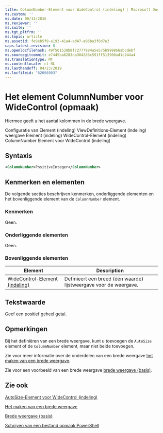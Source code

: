```yaml
---
title: ColumnNumber-Element voor WideControl (indeling) | Microsoft Docs
ms.custom: ''
ms.date: 09/13/2016
ms.reviewer: ''
ms.suite: ''
ms.tgt_pltfrm: ''
ms.topic: article
ms.assetid: fe9eb5f9-a193-41a4-ad47-a96ba3f8d7e3
caps.latest.revision: 8
ms.openlocfilehash: 49f501538b8f72777984a5e575b999866abcdebf
ms.sourcegitcommit: e7445ba8203da304286c591ff513900ad1c244a4
ms.translationtype: MT
ms.contentlocale: nl-NL
ms.lasthandoff: 04/23/2019
ms.locfileid: "62066903"
---
```

# <a name="columnnumber-element-for-widecontrol-format"></a>Het element ColumnNumber voor WideControl (opmaak)

Hiermee geeft u het aantal kolommen in de brede weergave.

Configuratie van Element (indeling) ViewDefinitions-Element (indeling) weergave Element (indeling) WideControl-Element (indeling) ColumnNumber Element voor WideControl (indeling)

## <a name="syntax"></a>Syntaxis

```xml
<ColumnNumber>PositiveInteger</ColumnNumber>
```

## <a name="attributes-and-elements"></a>Kenmerken en elementen

De volgende secties beschrijven kenmerken, onderliggende elementen en het bovenliggende element van de `ColumnNumber` element.

### <a name="attributes"></a>Kenmerken

Geen.

### <a name="child-elements"></a>Onderliggende elementen

Geen.

### <a name="parent-elements"></a>Bovenliggende elementen

|Element|Description|
|-------------|-----------------|
|[WideControl-Element (indeling)](./widecontrol-element-format.md)|Definieert een breed (één waarde) lijstweergave voor de weergave.|

## <a name="text-value"></a>Tekstwaarde

Geef een positief geheel getal.

## <a name="remarks"></a>Opmerkingen

Bij het definiëren van een brede weergave, kunt u toevoegen de `AutoSize` element of de `ColumnNumber` element, maar niet beide toevoegen.

Zie voor meer informatie over de onderdelen van een brede weergave [het maken van een brede weergave](./creating-a-wide-view.md).

Zie voor een voorbeeld van een brede weergave [brede weergave (basis)](./wide-view-basic.md).

## <a name="see-also"></a>Zie ook

[AutoSize-Element voor WideControl (indeling)](./autosize-element-for-widecontrol-format.md)

[Het maken van een brede weergave](./creating-a-wide-view.md)

[Brede weergave (basis)](./wide-view-basic.md)

[Schrijven van een bestand opmaak PowerShell](./writing-a-powershell-formatting-file.md)
